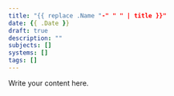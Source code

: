 ```yaml
---
title: "{{ replace .Name "-" " " | title }}"
date: {{ .Date }}
draft: true
description: ""
subjects: []
systems: []
tags: []
---
```


Write your content here.
